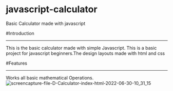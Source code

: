 # javascript-calculator
Basic Calculator made with javascript

#Introduction
_____________
This is the basic calculator made with simple Javascript.
This is a basic project for javascript beginners.The design layouts made with html and css

#Features
_________

Works all basic mathematical Operations.![screencapture-file-D-Calculator-index-html-2022-06-30-10_31_15](https://user-images.githubusercontent.com/83161513/176596568-c6ef2305-4919-4cce-a051-67843f0bb8e7.png)
